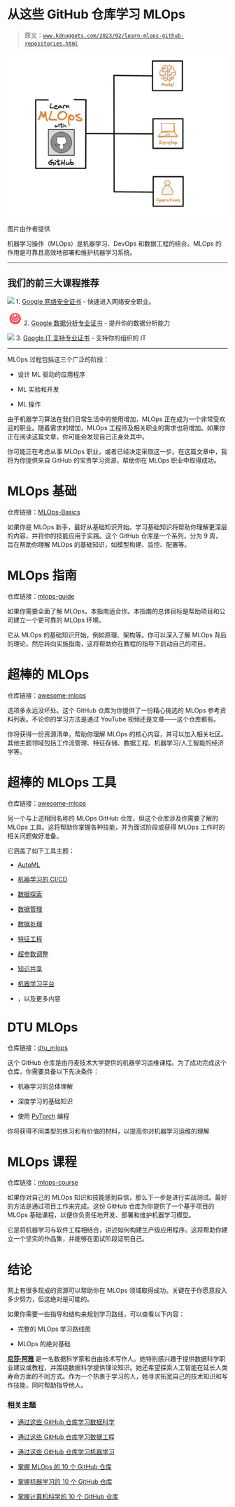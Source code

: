 # 从这些 GitHub 仓库学习 MLOps

> 原文：[`www.kdnuggets.com/2023/02/learn-mlops-github-repositories.html`](https://www.kdnuggets.com/2023/02/learn-mlops-github-repositories.html)

![从这些 GitHub 仓库学习 MLOps](img/ce05b137d9949f2ebd0c44f9ddede251.png)

图片由作者提供

机器学习操作（MLOps）是机器学习、DevOps 和数据工程的结合。MLOps 的作用是可靠且高效地部署和维护机器学习系统。

* * *

## 我们的前三大课程推荐

![](img/0244c01ba9267c002ef39d4907e0b8fb.png) 1\. [Google 网络安全证书](https://www.kdnuggets.com/google-cybersecurity) - 快速进入网络安全职业。

![](img/e225c49c3c91745821c8c0368bf04711.png) 2\. [Google 数据分析专业证书](https://www.kdnuggets.com/google-data-analytics) - 提升你的数据分析能力

![](img/0244c01ba9267c002ef39d4907e0b8fb.png) 3\. [Google IT 支持专业证书](https://www.kdnuggets.com/google-itsupport) - 支持你的组织的 IT

* * *

MLOps 过程包括这三个广泛的阶段：

+   设计 ML 驱动的应用程序

+   ML 实验和开发

+   ML 操作

由于机器学习算法在我们日常生活中的使用增加，MLOps 正在成为一个非常受欢迎的职业。随着需求的增加，MLOps 工程师及相关职业的需求也将增加。如果你正在阅读这篇文章，你可能会发现自己正身处其中。

你可能正在考虑从事 MLOps 职业，或者已经决定采取这一步。在这篇文章中，我将为你提供来自 GitHub 的宝贵学习资源，帮助你在 MLOps 职业中取得成功。

# MLOps 基础

仓库链接：[MLOps-Basics](https://github.com/graviraja/MLOps-Basics)

如果你是 MLOps 新手，最好从基础知识开始。学习基础知识将帮助你理解更深层的内容，并将你的技能应用于实践。这个 GitHub 仓库是一个系列，分为 9 周，旨在帮助你理解 MLOps 的基础知识，如模型构建、监控、配置等。

# MLOps 指南

仓库链接：[mlops-guide](https://mlops-guide.github.io/)

如果你需要全面了解 MLOps，本指南适合你。本指南的总体目标是帮助项目和公司建立一个更可靠的 MLOps 环境。

它从 MLOps 的基础知识开始，例如原理、架构等。你可以深入了解 MLOps 背后的理论，然后转向实施指南，这将帮助你在教程的指导下启动自己的项目。

# 超棒的 MLOps

仓库链接：[awesome-mlops](https://github.com/visenger/awesome-mlops)

选项多永远没坏处。这个 GitHub 仓库为你提供了一份精心挑选的 MLOps 参考资料列表。不论你的学习方法是通过 YouTube 视频还是文章——这个仓库都有。

你将获得一份资源清单，帮助你理解 MLOps 的核心内容，并可以加入相关社区。其他主题领域包括工作流管理、特征存储、数据工程、机器学习/人工智能的经济学等。

# 超棒的 MLOps 工具

仓库链接：[awesome-mlops](https://github.com/kelvins/awesome-mlops)

另一个与上述相同名称的 MLOps GitHub 仓库，但这个仓库涉及你需要了解的 MLOps 工具。这将帮助你掌握各种技能，并为面试阶段或获得 MLOps 工作时的相关问题做好准备。

它涵盖了如下工具主题：

+   [AutoML](https://github.com/kelvins/awesome-mlops#automl)

+   [机器学习的 CI/CD](https://github.com/kelvins/awesome-mlops#cicd-for-machine-learning)

+   [数据探索](https://github.com/kelvins/awesome-mlops#data-exploration)

+   [数据管理](https://github.com/kelvins/awesome-mlops#data-management)

+   [数据处理](https://github.com/kelvins/awesome-mlops#data-processing)

+   [特征工程](https://github.com/kelvins/awesome-mlops#feature-engineering)

+   [超参数调整](https://github.com/kelvins/awesome-mlops#hyperparameter-tuning)

+   [知识共享](https://github.com/kelvins/awesome-mlops#knowledge-sharing)

+   [机器学习平台](https://github.com/kelvins/awesome-mlops#machine-learning-platform)

+   ，以及更多内容

# DTU MLOps

仓库链接：[dtu_mlops](https://github.com/SkafteNicki/dtu_mlops)

这个 GitHub 仓库是由丹麦技术大学提供的机器学习运维课程。为了成功完成这个仓库，你需要具备以下先决条件： 

+   机器学习的总体理解

+   深度学习的基础知识

+   使用 [PyTorch](https://pytorch.org/) 编程

你将获得不同类型的练习和有价值的材料，以提高你对机器学习运维的理解

# MLOps 课程

仓库链接：[mlops-course](https://github.com/GokuMohandas/mlops-course)

如果你对自己的 MLOps 知识和技能感到自信，那么下一步是进行实战测试。最好的方法是通过项目工作来完成。这份 GitHub 仓库为你提供了一个基于项目的 MLOps 基础课程，以便你负责任地开发、部署和维护机器学习模型。

它是将机器学习与软件工程相结合，讲述如何构建生产级应用程序。这将帮助你建立一个坚实的作品集，并能够在面试阶段证明自己。

# 结论

网上有很多现成的资源可以帮助你在 MLOps 领域取得成功。关键在于你愿意投入多少努力，但这绝对是可能的。

如果你需要一些指导和结构来规划学习路线，可以查看以下内容：

+   完整的 MLOps 学习路线图

+   MLOps 的绝对基础

**[尼莎·阿雅](https://www.linkedin.com/in/nisha-arya-ahmed/)** 是一名数据科学家和自由技术写作人。她特别感兴趣于提供数据科学职业建议或教程，并围绕数据科学提供理论知识。她还希望探索人工智能在延长人类寿命方面的不同方式。作为一个热衷于学习的人，她寻求拓宽自己的技术知识和写作技能，同时帮助指导他人。

### 相关主题

+   [通过这些 GitHub 仓库学习数据科学](https://www.kdnuggets.com/2022/12/learn-data-science-github-repositories.html)

+   [通过这些 GitHub 仓库学习数据工程](https://www.kdnuggets.com/2023/02/learn-data-engineering-github-repositories.html)

+   [通过这些 GitHub 仓库学习机器学习](https://www.kdnuggets.com/2023/01/learn-machine-learning-github-repositories.html)

+   [掌握 MLOps 的 10 个 GitHub 仓库](https://www.kdnuggets.com/10-github-repositories-to-master-mlops)

+   [掌握机器学习的 10 个 GitHub 仓库](https://www.kdnuggets.com/10-github-repositories-to-master-machine-learning)

+   [掌握计算机科学的 10 个 GitHub 仓库](https://www.kdnuggets.com/10-github-repositories-to-master-computer-science)
